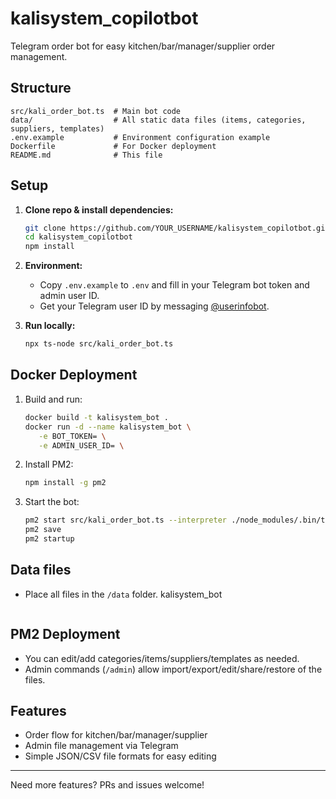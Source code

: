 # kalisystem_copilotbot

Telegram order bot for easy kitchen/bar/manager/supplier order management.

## Structure

```
src/kali_order_bot.ts  # Main bot code
data/                  # All static data files (items, categories, suppliers, templates)
.env.example           # Environment configuration example
Dockerfile             # For Docker deployment
README.md              # This file
```

## Setup

1. **Clone repo & install dependencies:**
   ```sh
   git clone https://github.com/YOUR_USERNAME/kalisystem_copilotbot.git
   cd kalisystem_copilotbot
   npm install
   ```

2. **Environment:**
   - Copy `.env.example` to `.env` and fill in your Telegram bot token and admin user ID.
   - Get your Telegram user ID by messaging [@userinfobot](https://t.me/userinfobot).

3. **Run locally:**
   ```sh
   npx ts-node src/kali_order_bot.ts
   ```

## Docker Deployment

1. Build and run:
   ```sh
   docker build -t kalisystem_bot .
   docker run -d --name kalisystem_bot \
      -e BOT_TOKEN= \
      -e ADMIN_USER_ID= \

1. Install PM2:
   ```sh
   npm install -g pm2
   ```
2. Start the bot:
   ```sh
   pm2 start src/kali_order_bot.ts --interpreter ./node_modules/.bin/ts-node --name kalisystem_bot
   pm2 save
   pm2 startup
   ```

## Data files

- Place all files in the `/data` folder.
      kalisystem_bot
   ```

## PM2 Deployment
- You can edit/add categories/items/suppliers/templates as needed.
- Admin commands (`/admin`) allow import/export/edit/share/restore of the files.

## Features

- Order flow for kitchen/bar/manager/supplier
- Admin file management via Telegram
- Simple JSON/CSV file formats for easy editing

---

Need more features? PRs and issues welcome!